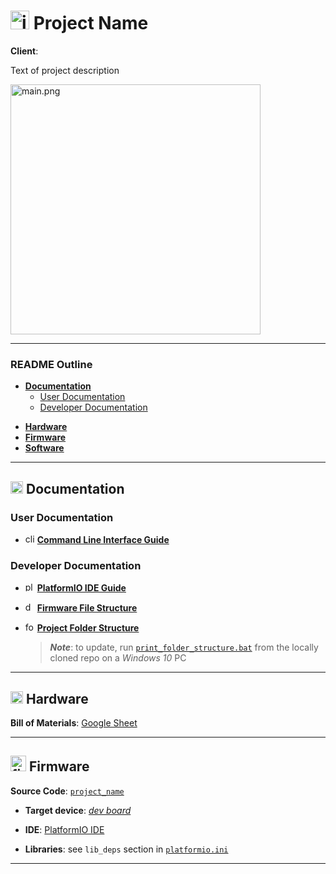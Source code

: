 <!-- HTML Comment -->

<!-- GitHub Markdown / HTML Format Tips

* Line Breaks in Text
  <br/> for single break

* Link with spaces in file path
  [Link Text](/folder/file%20path%20with%20spaces)

* Link to a Heading
  [Link Text](#link-to-a-multi-word-heading)

* File paths must use forward slashes '/' to create useable relative links in GitHub

* Side-by-side images on GitHub
  <p float="left">
  <img src="/img/pcb-001.jpg" alt="pcb-001.jpg" width="300">
  <img src="/img/pcb-002.jpg" alt="pcb-002.jpg" width="300">
  </p>

* Clickable Image URL link must have HTML code on SAME LINE, for example:
  <a href="docs/schematic.pdf"><img src="/img/schematic.jpg" alt="schematic.jpg" width="400"></a>

* Code Block Syntax Highlighting tags:
  http://www.rubycoloredglasses.com/2013/04/languages-supported-by-github-flavored-markdown/
  ```cpp

* Emojis: copy-paste directly into text https://emojipedia.org/

* Table Generator: https://www.tablesgenerator.com/markdown_tables
  | header A | header B | header C |
  |----------|----------|----------|
  | item 1   | item 2   | item 3   |
  |          |          |          |
-->

<!-- Project Title -->
# <img src="/img/icon.png" alt="icon.png" width="30"> Project Name
**Client**:

<!-- Project Description -->
Text of project description

<!-- Main Project Image -->
<img src="/img/main.png" alt="main.png" width="400">

---

### README Outline
* [**Documentation**](#documentation)
    * [User Documentation](#user-documentation)
    * [Developer Documentation](#developer-documentation)

<!--    * [System Block Diagram](#system-block-diagram) -->
<!--    * [Developer Resources](#developer-resources)-->
<!--    * [Production Documentation](#production-documentation)-->
* [**Hardware**](#hardware)
* [**Firmware**](#firmware)
* [**Software**](#software)
 ---

## <img src="/img/documentation_icon.png" alt="documentation_icon.png" width="20"> Documentation

<!--
### System Block Diagram
  <img src="/img/system_block_diagram.png" alt="system_block_diagram.png" width="700"><br><br>
-->

###  User Documentation
* <img src="/img/cli_icon.png" alt="cli_icon.png " width="15"> [**Command Line Interface Guide**](docs/command_line_interface_guide.md)
<!--
1. Initial Setup User Guide
1. Quick Start User Guide
1. Field User Guide
1. Technical User Manual
-->

### Developer Documentation

* <img src="/img/platformio_icon.png" alt="platformio_icon.png" width="15"> [**PlatformIO IDE Guide**](docs/platformio_ide_guide.md)

* <img src="/img/documentation_icon.png" alt="documentation_icon.png" width="15"> [**Firmware File Structure**](docs/firmware_file_structure.md)

* <img src="/img/folders.png" alt="folders.png" width="15"> [**Project Folder Structure**](/utils/print_folder_structure/folder_structure.md)
    > _**Note**_: to update, run [`print_folder_structure.bat`](/utils/print_folder_structure) from the locally cloned repo on a _Windows 10_ PC

<!-- 1. [**Example Firmware Setup Guide** ](docs/example_firmware_setup_guide.md) -->

<!--
### Developer Resources
-->

<!--
#### Production Documentation
1. Firmware Upload Procedure
1. Device Commissioning & Configuration Procedure
1. Production & Assembly Guide
1. Functional Verification Procedure
-->




---

## <img src="/img/hardware_icon.png" alt="hardware_icon.png" width="20"> Hardware

**Bill of Materials**: [Google Sheet](https://) <!-- | [Simplified PDF](docs/bom-simplified.pdf)-->

<!--**Photo Gallery**-->

<!--
#### Electronics

* **Schematic**: [PDF](docs/schematic.pdf) <br>

  <a href="docs/schematic.pdf"><img src="/img/schematic.jpg" alt="schematic.jpg" width="400"></a>
<br><br>
* **PCB Design**: [Autodesk Eagle Files](hardware/elec/) <br>

  <p float="left">
  <img src="/img/pcb-render-top.png" alt="pcb-render-top.png" width="100">
  <img src="/img/pcb-render-bottom.png" alt="pcb-render-bottom.png" width="100">
  </p>
-->

<!--
#### Mechanical
* **3D Design**: [eDrawings Files](hardware/mech/eDrawings) <br>

  <a href="hardware/mech/eDrawings"><img src="/img/edrawing.jpg" alt="edrawing.jpg" width="400"></a>
-->

---

## <img src="/img/firmware_icon.png" alt="firmware_icon.png" width="25"> Firmware

**Source Code**: [`project_name`](firmware/platformio_ide)

* **Target device**: [*dev board*](https://)

* **IDE**: [PlatformIO IDE](https://platformio.org/)
* **Libraries**: see `lib_deps` section in [`platformio.ini`](firmware/platformio_ide)
<!--
  * **Protocol Stack**:
  * **Compiler Toolchain**:
-->



---

<!--
## <img src="/img/software_icon.png" alt="software_icon.png" width="25"> Software

---
-->

